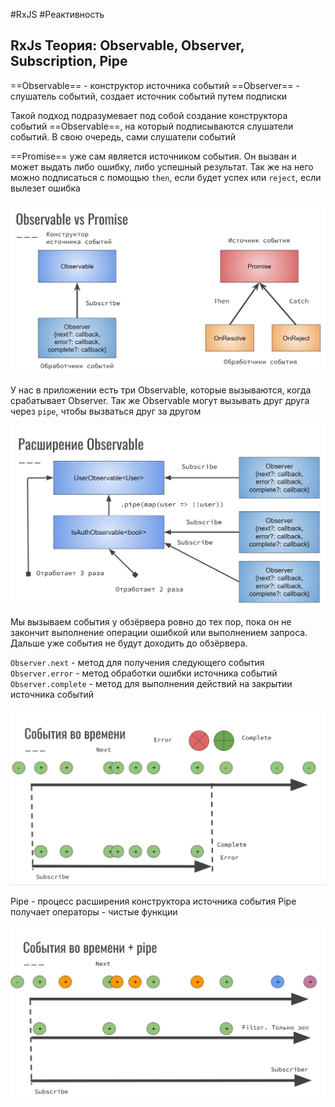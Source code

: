 #RxJS #Реактивность

## RxJs Теория: Observable, Observer, Subscription, Pipe

==Observable== - конструктор источника событий
==Observer== - слушатель событий, создает источник событий путем подписки

Такой подход подразумевает под собой создание конструктора событий ==Observable==, на который подписываются слушатели событий. В свою очередь, сами слушатели событий 

==Promise== уже сам является источником события. Он вызван и может выдать либо ошибку, либо успешный результат. Так же на него можно подписаться с помощью `then`, если будет успех или `reject`, если вылезет ошибка

![](_png/Pasted%20image%2020230609163552.png)

У нас в приложении есть три Observable, которые вызываются, когда срабатывает Observer. Так же Observable могут вызывать друг друга через `pipe`, чтобы вызваться друг за другом

![](_png/Pasted%20image%2020230609163607.png)

Мы вызываем события у обзёрвера ровно до тех пор, пока он не закончит выполнение операции ошибкой или выполнением запроса. Дальше уже события не будут доходить до обзёрвера.

`Observer.next` - метод для получения следующего события
`Observer.error` - метод обработки ошибки источника событий
`Observer.complete` - метод для выполнения действий на закрытии источника событий

![](_png/Pasted%20image%2020230609163619.png)

Pipe - процесс расширения конструктора источника события
Pipe получает операторы - чистые функции



![](_png/Pasted%20image%2020230609163629.png)





